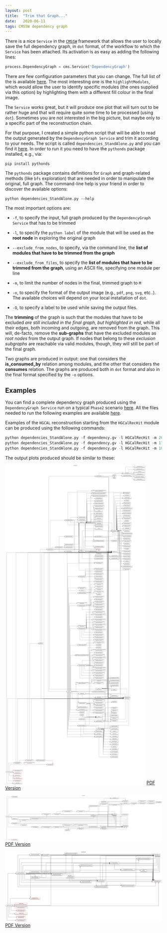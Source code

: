 ```yaml
---
layout: post
title:  "Trim that Graph..."
date:   2020-06-11
tags: CMSSW dependency graph
---
```


There is a nice `Service` in the [`CMSSW`][cmssw] framework that allows
the user to locally save the full dependency graph, in `dot` format, of the
workflow to which the `Service` has been attached. Its activation is as easy as
adding the following lines:

```python
process.DependencyGraph = cms.Service('DependencyGraph')
```

There are few configuration parameters that you can change. The full list of the
is available [here][dependencygraph]. The most interesting one is the
`highlightModules`, which would allow the user to identify specific modules (the
ones supplied via this option) by highlighting them with a different fill colour
in the final image.

The `Service` works great, but it will produce one plot that will turn out to
be rather huge and that will require quite some time to be processed (using
`dot`). Sometimes you are not interested in the big picture, but maybe only to a
specific part of the reconstruction chain.

For that purpose, I created a simple python script that will be able to read the
output generated by the `DependencyGraph Service` and trim it according to your
needs. The script is called `dependencies_StandAlone.py` and you can find it
[here][trimgraph]. In order to run it you need to have the `pythonds` package
installed, e.g., via:

```
pip install pythonds
```

The `pythonds` package contains definitions for `Graph` and graph-related
methods (like `bfs` exploration) that are needed in order to manipulate the
original, full graph. The command-line help is your friend in order to discover
the available options:

```
python dependencies_StandAlone.py --help
```

The most important options are:

* `-f`, to specify the input, full graph produced by the `DependencyGraph
Service` that has to be trimmed

* `-l`, to specify the `python label` of the module that will be used as the
**root node** in exploring the original graph

* `--exclude_from_nodes`, to specify, via the command line, the **list of modules
that have to be trimmed from the graph**

* `--exclude_from_files`, to specify the **list of modules that have to be
trimmed from the graph**, using an ASCII file, specifying one module per line

* `-m`, to limit the number of nodes in the final, trimmed graph to `M`

* `-o`, to specify the format of the output image (e.g., `pdf`, `png`, `svg`,
etc..). The available choices will depend on your local installation of `dot`.

* `-O`, to specify a label to be used while saving the output files.

The **trimming** of the graph is such that the modules that have to be excluded
_are still included in the final graph, but highlighted in red_, while all their
edges, both incoming and outgoing, are removed from the graph. This will,
de-facto, remove the **sub-graphs** that have the excluded modules as _root
nodes_ from the output graph. If nodes that belong to these _exclusion
subgraphs_ are reachable via valid modules, though, they will still be part of
the final graph.

Two graphs are produced in output: one that considers the **is_consumed_by**
relation among modules, and the other that considers the **consumes** relation.
The graphs are produced both in `dot` format and also in the final format
specified by the `-o` options.


## Examples

You can find a complete dependency graph produced using the `DependencyGraph
Service` run on a typical `Phase2` scenario [here][fulldepexample]. All the
files needed to run the following examples are available [here][trimgraph].

Examples of the `HGCAL` reconstruction starting from the `HGCalRecHit` module
can be produced using the following commands:

```python
python dependencies_StandAlone.py -f dependency.gv -l HGCalRecHit -m 200 -o png --exclude_from_file SimAssisted.txt -O SimAssisted
python dependencies_StandAlone.py -f dependency.gv -l HGCalRecHit -m 170 -o png --exclude_from_file TDR_Reco.txt -O TDR_Reco
python dependencies_StandAlone.py -f dependency.gv -l HGCalRecHit -m 100 -o png --exclude_from_file ticl.txt -O TICL
```

The output plots produced should be similar to these:

![Sim-Assisted](https://github.com/rovere/dependencyGraphs/blob/master/SimAssisted_is_consumed_by.png?raw=true)
[PDF
Version](https://github.com/rovere/dependencyGraphs/blob/master/SimAssisted_is_consumed_by.pdf?raw=true)



![TDR Reco](https://github.com/rovere/dependencyGraphs/blob/master/TDR_Reco_is_consumed_by.png?raw=true)
[PDF
Version](https://github.com/rovere/dependencyGraphs/blob/master/TDR_Reco_is_consumed_by.pdf?raw=true)


![TICL](https://github.com/rovere/dependencyGraphs/blob/master/TICL_is_consumed_by.png?raw=true)
[PDF
Version](https://github.com/rovere/dependencyGraphs/blob/master/TICL_is_consumed_by.pdf?raw=true)



[cmssw]: https://github.com/cms-sw/cmssw
[dependencygraph]: https://github.com/cms-sw/cmssw/blob/master/FWCore/Services/plugins/DependencyGraph.cc#L160-L166
[trimgraph]: https://github.com/rovere/dependencyGraphs
[fulldepexample]: https://github.com/rovere/dependencyGraphs/blob/master/dependency.gv
